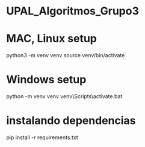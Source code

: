 # UPAL_Algoritmos_Grupo3

# MAC, Linux setup

python3 -m venv venv
source venv/bin/activate

# Windows setup

python -m venv venv
venv\Scripts\activate.bat

# instalando dependencias

pip install -r requirements.txt
